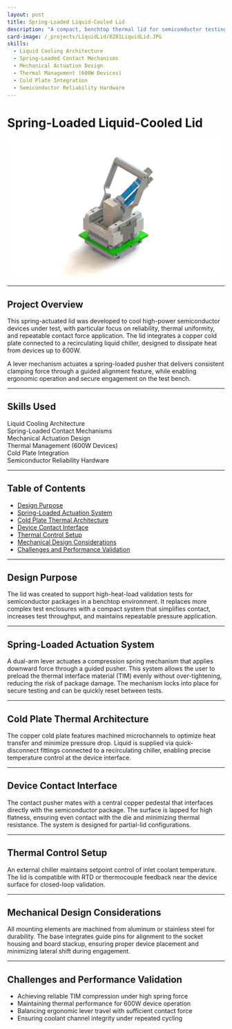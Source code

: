```yaml
---
layout: post
title: Spring-Loaded Liquid-Cooled Lid
description: "A compact, benchtop thermal lid for semiconductor testing, utilizing a lever-actuated spring mechanism to apply pressure on a 600W device through a liquid-cooled cold plate for high-power thermal regulation."
card-image: /_projects/LiquidLid/8281LiquidLid.JPG
skills:
  - Liquid Cooling Architecture
  - Spring-Loaded Contact Mechanisms
  - Mechanical Actuation Design
  - Thermal Management (600W Devices)
  - Cold Plate Integration
  - Semiconductor Reliability Hardware
---
```


# Spring-Loaded Liquid-Cooled Lid

<img src="/_projects/LiquidLid/8281LiquidLid.JPG" alt="Spring-Loaded Cold Plate Lid Assembly" class="centered-image" />

---

## Project Overview

This spring-actuated lid was developed to cool high-power semiconductor devices under test, with particular focus on reliability, thermal uniformity, and repeatable contact force application. The lid integrates a copper cold plate connected to a recirculating liquid chiller, designed to dissipate heat from devices up to 600W. 

A lever mechanism actuates a spring-loaded pusher that delivers consistent clamping force through a guided alignment feature, while enabling ergonomic operation and secure engagement on the test bench.

---

## Skills Used

<div class="skills-list">
  <div class="skill">Liquid Cooling Architecture</div>
  <div class="skill">Spring-Loaded Contact Mechanisms</div>
  <div class="skill">Mechanical Actuation Design</div>
  <div class="skill">Thermal Management (600W Devices)</div>
  <div class="skill">Cold Plate Integration</div>
  <div class="skill">Semiconductor Reliability Hardware</div>
</div>

---

## Table of Contents
- [Design Purpose](#design-purpose)
- [Spring-Loaded Actuation System](#spring-loaded-actuation-system)
- [Cold Plate Thermal Architecture](#cold-plate-thermal-architecture)
- [Device Contact Interface](#device-contact-interface)
- [Thermal Control Setup](#thermal-control-setup)
- [Mechanical Design Considerations](#mechanical-design-considerations)
- [Challenges and Performance Validation](#challenges-and-performance-validation)

---

## Design Purpose

The lid was created to support high-heat-load validation tests for semiconductor packages in a benchtop environment. It replaces more complex test enclosures with a compact system that simplifies contact, increases test throughput, and maintains repeatable pressure application.

---

## Spring-Loaded Actuation System

A dual-arm lever actuates a compression spring mechanism that applies downward force through a guided pusher. This system allows the user to preload the thermal interface material (TIM) evenly without over-tightening, reducing the risk of package damage. The mechanism locks into place for secure testing and can be quickly reset between tests.

---

## Cold Plate Thermal Architecture

The copper cold plate features machined microchannels to optimize heat transfer and minimize pressure drop. Liquid is supplied via quick-disconnect fittings connected to a recirculating chiller, enabling precise temperature control at the device interface.

---

## Device Contact Interface

The contact pusher mates with a central copper pedestal that interfaces directly with the semiconductor package. The surface is lapped for high flatness, ensuring even contact with the die and minimizing thermal resistance. The system is designed for partial-lid configurations.

---

## Thermal Control Setup

An external chiller maintains setpoint control of inlet coolant temperature. The lid is compatible with RTD or thermocouple feedback near the device surface for closed-loop validation.

---

## Mechanical Design Considerations

All mounting elements are machined from aluminum or stainless steel for durability. The base integrates guide pins for alignment to the socket housing and board stackup, ensuring proper device placement and minimizing lateral shift during engagement.

---

## Challenges and Performance Validation

- Achieving reliable TIM compression under high spring force  
- Maintaining thermal performance for 600W device operation  
- Balancing ergonomic lever travel with sufficient contact force  
- Ensuring coolant channel integrity under repeated cycling  

